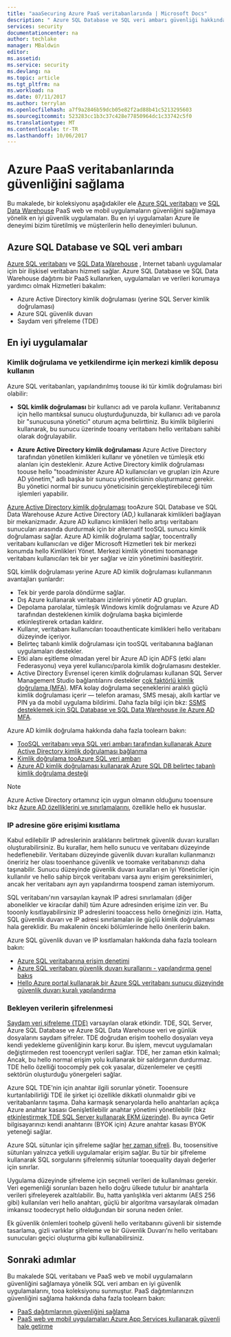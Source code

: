 ```yaml
---
title: "aaaSecuring Azure PaaS veritabanlarında | Microsoft Docs"
description: " Azure SQL Database ve SQL veri ambarı güvenliği hakkında bilgi edinme PaaS web ve mobil uygulamaların güvenliğini sağlamaya yönelik en iyi uygulamalar. "
services: security
documentationcenter: na
author: techlake
manager: MBaldwin
editor: 
ms.assetid: 
ms.service: security
ms.devlang: na
ms.topic: article
ms.tgt_pltfrm: na
ms.workload: na
ms.date: 07/11/2017
ms.author: terrylan
ms.openlocfilehash: a7f9a2846b59dcb05e82f2ad88b41c5213295603
ms.sourcegitcommit: 523283cc1b3c37c428e77850964dc1c33742c5f0
ms.translationtype: MT
ms.contentlocale: tr-TR
ms.lasthandoff: 10/06/2017
---
```

# <a name="securing-paas-databases-in-azure"></a>Azure PaaS veritabanlarında güvenliğini sağlama

Bu makalede, bir koleksiyonu aşağıdakiler ele [Azure SQL veritabanı](https://azure.microsoft.com/services/sql-database/) ve [SQL Data Warehouse](https://azure.microsoft.com/services/sql-data-warehouse/) PaaS web ve mobil uygulamaların güvenliğini sağlamaya yönelik en iyi güvenlik uygulamaları. Bu en iyi uygulamaları Azure ile deneyimi bizim türetilmiş ve müşterilerin hello deneyimleri bulunun.

## <a name="azure-sql-database-and-sql-data-warehouse"></a>Azure SQL Database ve SQL veri ambarı
[Azure SQL veritabanı](../sql-database/sql-database-technical-overview.md) ve [SQL Data Warehouse](../sql-data-warehouse/sql-data-warehouse-overview-what-is.md) , Internet tabanlı uygulamalar için bir ilişkisel veritabanı hizmeti sağlar. Azure SQL Database ve SQL Data Warehouse dağıtımı bir PaaS kullanırken, uygulamaları ve verileri korumaya yardımcı olmak Hizmetleri bakalım:

- Azure Active Directory kimlik doğrulaması (yerine SQL Server kimlik doğrulaması)
- Azure SQL güvenlik duvarı
- Saydam veri şifreleme (TDE)

## <a name="best-practices"></a>En iyi uygulamalar

### <a name="use-a-centralized-identity-repository-for-authentication-and-authorization"></a>Kimlik doğrulama ve yetkilendirme için merkezi kimlik deposu kullanın

Azure SQL veritabanları, yapılandırılmış toouse iki tür kimlik doğrulaması biri olabilir:

- **SQL kimlik doğrulaması** bir kullanıcı adı ve parola kullanır. Veritabanınız için hello mantıksal sunucu oluşturduğunuzda, bir kullanıcı adı ve parola bir "sunucusuna yönetici" oturum açma belirttiniz. Bu kimlik bilgilerini kullanarak, bu sunucu üzerinde tooany veritabanı hello veritabanı sahibi olarak doğrulayabilir.

- **Azure Active Directory kimlik doğrulaması** Azure Active Directory tarafından yönetilen kimlikleri kullanır ve yönetilen ve tümleşik etki alanları için desteklenir. Azure Active Directory kimlik doğrulaması toouse hello "tooadminister Azure AD kullanıcıları ve grupları izin Azure AD yönetim," adlı başka bir sunucu yöneticisinin oluşturmanız gerekir. Bu yönetici normal bir sunucu yöneticisinin gerçekleştirebileceği tüm işlemleri yapabilir.

[Azure Active Directory kimlik doğrulaması](../active-directory/develop/active-directory-authentication-scenarios.md) tooAzure SQL Database ve SQL Data Warehouse Azure Active Directory (AD,) kullanarak kimlikleri bağlayan bir mekanizmadır. Azure AD kullanıcı kimlikleri hello artışı veritabanı sunucuları arasında durdurmak için bir alternatif tooSQL sunucu kimlik doğrulaması sağlar. Azure AD kimlik doğrulama sağlar, toocentrally veritabanı kullanıcıları ve diğer Microsoft Hizmetleri tek bir merkezi konumda hello Kimlikleri Yönet. Merkezi kimlik yönetimi toomanage veritabanı kullanıcıları tek bir yer sağlar ve izin yönetimini basitleştirir.  

SQL kimlik doğrulaması yerine Azure AD kimlik doğrulaması kullanmanın avantajları şunlardır:

- Tek bir yerde parola döndürme sağlar.
- Dış Azure kullanarak veritabanı izinlerini yönetir AD grupları.
- Depolama parolalar, tümleşik Windows kimlik doğrulaması ve Azure AD tarafından desteklenen kimlik doğrulama başka biçimlerde etkinleştirerek ortadan kaldırır.
- Kullanır, veritabanı kullanıcıları tooauthenticate kimlikleri hello veritabanı düzeyinde içeriyor.
- Belirteç tabanlı kimlik doğrulaması için tooSQL veritabanına bağlanan uygulamaları destekler.
- Etki alanı eşitleme olmadan yerel bir Azure AD için ADFS (etki alanı Federasyonu) veya yerel kullanıcı/parola kimlik doğrulamasını destekler.
- Active Directory Evrensel içeren kimlik doğrulaması kullanan SQL Server Management Studio bağlantılarını destekler [çok faktörlü kimlik doğrulama (MFA)](../multi-factor-authentication/multi-factor-authentication.md). MFA kolay doğrulama seçeneklerini aralıklı güçlü kimlik doğrulaması içerir — telefon araması, SMS mesajı, akıllı kartlar ve PIN ya da mobil uygulama bildirimi. Daha fazla bilgi için bkz: [SSMS desteklemek için SQL Database ve SQL Data Warehouse ile Azure AD MFA](../sql-database/sql-database-ssms-mfa-authentication.md).

Azure AD kimlik doğrulama hakkında daha fazla toolearn bakın:

- [TooSQL veritabanı veya SQL veri ambarı tarafından kullanarak Azure Active Directory kimlik doğrulaması bağlanma](../sql-database/sql-database-aad-authentication.md)
- [Kimlik doğrulama tooAzure SQL veri ambarı](../sql-data-warehouse/sql-data-warehouse-authentication.md)
- [Azure AD kimlik doğrulaması kullanarak Azure SQL DB belirteç tabanlı kimlik doğrulama desteği](https://blogs.msdn.microsoft.com/sqlsecurity/2016/02/09/token-based-authentication-support-for-azure-sql-db-using-azure-ad-auth/)

> [!NOTE]
> Azure Active Directory ortamınız için uygun olmanın olduğunu tooensure bkz [Azure AD özelliklerini ve sınırlamalarını](../sql-database/sql-database-aad-authentication.md#azure-ad-features-and-limitations), özellikle hello ek hususlar.
>
>

### <a name="restrict-access-based-on-ip-address"></a>IP adresine göre erişimi kısıtlama
Kabul edilebilir IP adreslerinin aralıklarını belirtmek güvenlik duvarı kuralları oluşturabilirsiniz. Bu kurallar, hem hello sunucu ve veritabanı düzeyinde hedeflenebilir. Veritabanı düzeyinde güvenlik duvarı kuralları kullanmanızı öneririz her olası tooenhance güvenlik ve toomake veritabanınızı daha taşınabilir. Sunucu düzeyinde güvenlik duvarı kuralları en iyi Yöneticiler için kullanılır ve hello sahip birçok veritabanı varsa aynı erişim gereksinimleri, ancak her veritabanı ayrı ayrı yapılandırma toospend zaman istemiyorum.

SQL veritabanı'nın varsayılan kaynak IP adresi sınırlamaları (diğer abonelikler ve kiracılar dahil) tüm Azure adresinden erişime izin ver. Bu tooonly kısıtlayabilirsiniz IP adreslerini tooaccess hello örneğinizi izin. Hatta, SQL güvenlik duvarı ve IP adresi sınırlamaları ile güçlü kimlik doğrulaması hala gereklidir. Bu makalenin önceki bölümlerinde hello önerilerin bakın.

Azure SQL güvenlik duvarı ve IP kısıtlamaları hakkında daha fazla toolearn bakın:

- [Azure SQL veritabanına erişim denetimi](../sql-database/sql-database-control-access.md)
- [Azure SQL veritabanı güvenlik duvarı kurallarını - yapılandırma genel bakış](../sql-database/sql-database-firewall-configure.md)
- [Hello Azure portal kullanarak bir Azure SQL veritabanı sunucu düzeyinde güvenlik duvarı kuralı yapılandırma](../sql-database/sql-database-configure-firewall-settings.md)

### <a name="encryption-of-data-at-rest"></a>Bekleyen verilerin şifrelenmesi
[Saydam veri şifreleme (TDE)](https://msdn.microsoft.com/library/azure/bb934049) varsayılan olarak etkindir. TDE, SQL Server, Azure SQL Database ve Azure SQL Data Warehouse veri ve günlük dosyalarını saydam şifreler. TDE doğrudan erişim toohello dosyaları veya kendi yedekleme güvenliğinin karşı korur. Bu işlem, mevcut uygulamaları değiştirmeden rest tooencrypt verileri sağlar. TDE, her zaman etkin kalmalı; Ancak, bu hello normal erişim yolu kullanarak bir saldırganın durdurmaz. TDE hello özelliği toocomply pek çok yasalar, düzenlemeler ve çeşitli sektörün oluşturduğu yönergeleri sağlar.

Azure SQL TDE'nin için anahtar ilgili sorunlar yönetir. Tooensure kurtarılabilirliği TDE ile şirket içi özellikle dikkatli olunmalıdır gibi ve veritabanlarını taşıma. Daha karmaşık senaryolarda hello anahtarları açıkça Azure anahtar kasası Genişletilebilir anahtar yönetimi yönetilebilir (bkz [etkinleştirmek TDE SQL Server kullanarak EKM üzerinde](/security/encryption/enable-tde-on-sql-server-using-ekm)). Bu ayrıca Getir bilgisayarınızı kendi anahtarını (BYOK için) Azure anahtar kasası BYOK yeteneği sağlar.

Azure SQL sütunlar için şifreleme sağlar [her zaman şifreli](/sql/relational-databases/security/encryption/always-encrypted-database-engine). Bu, toosensitive sütunları yalnızca yetkili uygulamalar erişim sağlar. Bu tür bir şifreleme kullanarak SQL sorgularını şifrelenmiş sütunlar tooequality dayalı değerler için sınırlar.

Uygulama düzeyinde şifreleme için seçmeli verileri de kullanılması gerekir. Veri egemenliği sorunları bazen hello doğru ülkede tutulur bir anahtarla verileri şifreleyerek azaltılabilir. Bu, hatta yanlışlıkla veri aktarımı (AES 256 gibi) kullanılan veri hello anahtarı, güçlü bir algoritma varsayılarak olmadan imkansız toodecrypt hello olduğundan bir soruna neden önler.

Ek güvenlik önlemleri toohelp güvenli hello veritabanını güvenli bir sistemde tasarlama, gizli varlıklar şifreleme ve bir Güvenlik Duvarı'nı hello veritabanı sunucuları geçici oluşturma gibi kullanabilirsiniz.

## <a name="next-steps"></a>Sonraki adımlar
Bu makalede SQL veritabanı ve PaaS web ve mobil uygulamaların güvenliğini sağlamaya yönelik SQL veri ambarı en iyi güvenlik uygulamalarını, tooa koleksiyonu sunmuştur. PaaS dağıtımlarınızın güvenliğini sağlama hakkında daha fazla toolearn bakın:

- [PaaS dağıtımlarının güvenliğini sağlama](security-paas-deployments.md)
- [PaaS web ve mobil uygulamaları Azure App Services kullanarak güvenli hale getirme](security-paas-applications-using-app-services.md)
